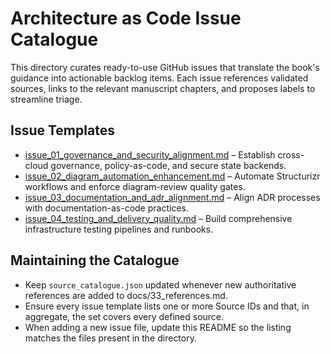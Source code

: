 # Architecture as Code Issue Catalogue

This directory curates ready-to-use GitHub issues that translate the book's guidance into actionable backlog items. Each issue references validated sources, links to the relevant manuscript chapters, and proposes labels to streamline triage.

## Issue Templates
- [issue_01_governance_and_security_alignment.md](issue_01_governance_and_security_alignment.md) – Establish cross-cloud governance, policy-as-code, and secure state backends.
- [issue_02_diagram_automation_enhancement.md](issue_02_diagram_automation_enhancement.md) – Automate Structurizr workflows and enforce diagram-review quality gates.
- [issue_03_documentation_and_adr_alignment.md](issue_03_documentation_and_adr_alignment.md) – Align ADR processes with documentation-as-code practices.
- [issue_04_testing_and_delivery_quality.md](issue_04_testing_and_delivery_quality.md) – Build comprehensive infrastructure testing pipelines and runbooks.

## Maintaining the Catalogue
- Keep `source_catalogue.json` updated whenever new authoritative references are added to docs/33_references.md.
- Ensure every issue template lists one or more Source IDs and that, in aggregate, the set covers every defined source.
- When adding a new issue file, update this README so the listing matches the files present in the directory.
